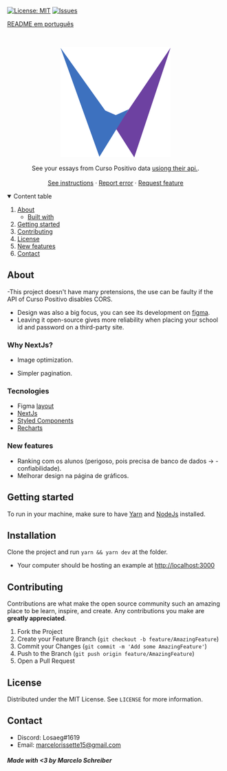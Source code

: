 [![License: MIT](https://img.shields.io/badge/License-MIT-yellow.svg)](https://opensource.org/licenses/MIT)
[![Issues](https://img.shields.io/badge/Issues-0-red.svg)](https://github.com/marcelo-schreiber/WeGool/issues)

[README em português](README.md)

<br />
<p align="center">
  <a href="https://wegool.vercel.app/" target="_blank" rel="noreferrer">
    <img src="https://github.com/marcelo-schreiber/WeGool/blob/master/public/logo.svg" alt="Logo">
  </a>

  <p align="center">
    See your essays from Curso Positivo data <a href="https://github.com/marcelo-schreiber/WeGool" target="_blank" rel="noreferrer"> usiong their api.</a>.
    <br />
    <br />
    <a href="#getting-started">See instructions</a>
    ·
    <a href="https://github.com/marcelo-schreiber/WeGool/issues">Report error</a>
    ·
    <a href="https://github.com/marcelo-schreiber/WeGool/issues">Request feature</a>
  </p>
</p>

<details open="open">
  <summary>Content table</summary>
  <ol>
    <li>
      <a href="#about-the-project">About</a>
      <ul>
        <li><a href="#built-with">Built with</a></li>
      </ul>
    </li>
    <li>
      <a href="#getting-started">Getting started</a>
    </li>
    <li><a href="#contributing">Contributing</a></li>
    <li><a href="#license">License</a></li>
    <li><a href="#new-features">New features</a></li>
    <li><a href="#contact">Contact</a></li>
  </ol>
</details>

<!-- ABOUT THE PROJECT -->

## About

-This project doesn't have many pretensions, the use can be faulty if the API of Curso Positivo disables CORS.

- Design was also a big focus, you can see its development on [figma](https://www.figma.com/file/WivHEpvI8ViAkNWflt3ncv/Wegool).
- Leaving it open-source gives more reliability when placing your school id and password on a third-party site.

### Why NextJs?

- Image optimization.

- Simpler pagination.

<!-- BUILT WITH -->

### Tecnologies

- Figma [layout](https://www.figma.com/file/WivHEpvI8ViAkNWflt3ncv/Wegool)
- [NextJs](https://nextjs.org/)
- [Styled Components](https://styled-components.com/)
- [Recharts](https://recharts.org/en-US/)

<!-- NEW FEATURES -->

### New features

- Ranking com os alunos (perigoso, pois precisa de banco de dados -> - confiabilidade).
- Melhorar design na página de gráficos.

<!-- GETTING STARTED -->

## Getting started

To run in your machine, make sure to have <a href="https://yarnpkg.com/" target="_blank" rel="noreferrer">Yarn</a> and <a href="https://nodejs.org" target="_blank" rel="noreferrer">NodeJs</a> installed.

## Installation

Clone the project and run `yarn && yarn dev` at the folder.

- Your computer should be hosting an example at <a href="http://localhost:3000">http://localhost:3000</a>

## Contributing

Contributions are what make the open source community such an amazing place to be learn, inspire, and create. Any contributions you make are **greatly appreciated**.

1. Fork the Project
2. Create your Feature Branch (`git checkout -b feature/AmazingFeature`)
3. Commit your Changes (`git commit -m 'Add some AmazingFeature'`)
4. Push to the Branch (`git push origin feature/AmazingFeature`)
5. Open a Pull Request

## License

Distributed under the MIT License. See `LICENSE` for more information.

## Contact

- Discord: Losaeg#1619
- Email: marcelorissette15@gmail.com

##### Made with <3 by Marcelo Schreiber
